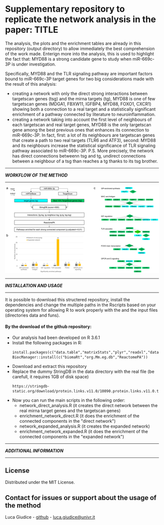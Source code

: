 # Supplementary repository to replicate the network analysis in the paper: TITLE

The analysis, the plots and the enrichment tables are already in this repository (output directory) to allow immediately the best comprehension of the work made. Enterign more into the analysis, this is used to highlight the fact that: MYD88 is a strong candidate gene to study when miR-669c-3P is under investigation. 

Specifically, MYD88 and the TLR signaling pathway are important factors bound to miR-669c-3P target genes for two big considerations made with the result of this analysis:

- creating a network with only the direct strong interactions between targetscan genes (tsg) and the mirna targets (tg), MYD88 is one of few targetscan genes (MDGA1, FBXW11, IGFBP4, MYD88, FOXO1, CXCR1) showing both a connection to a real target and a statistically significant enrichment of a pathway connected by literature to neuroinflammation. 
- creating a network taking into account the first level of neighbours of each targetscan and real target genes, MYD88 is the only targetscan gene among the best previous ones that enhances its connection to miR-669c-3P. In fact, first: a lot of its neighbours are targetscan genes that create a path to two real targets (TLR6 and ATF3), second: MYD88 and its neighbours increase the statistical significance of TLR signaling pathway associated to miR-669c-3P. P.S. More precisely, the network has direct connections betweenn tsg and tg, undirect connections between a neighbour of a tsg than reaches a tg thanks to its tsg brother. 

********************************
***WORKFLOW OF THE METHOD***
********************************

![Test Image 8](https://raw.githubusercontent.com/LucaGiudice/suppl_miR-669c-3p/master/output/Network_expanded/images/network_analysis_overview.png)

********************************
***INSTALLATION AND USAGE***
********************************
It is possible to download this structered repository, install the dependencies and change the multiple paths in the Rscripts based on your operating system for allowing R to work properly with the and the input files (directories data and funs).


#### By the download of the github repository:
- Our analysis had been developed on R 3.6.1
- Install the following packages in R:
    ```                                 
  install.packages(c("data.table","matrixStats","plyr","readxl","data.table","doParallel","parallel","igraph","xlsx","BiocManager"))
  BiocManager::install(c("biomaRt","org.Mm.eg.db","ReactomePA"))
    ```
- Download and extract this repository
- Replace the dummy StringDB in the data directory with the real file (be carefull, it requires 1GB of disk space)
    ```
    https://stringdb-static.org/download/protein.links.v11.0/10090.protein.links.v11.0.txt.gz
    ```
- Now you can run the main scripts in the following order:
   - network_direct_analysis.R (it creates the direct network between the real mirna target genes and the targetscan genes)
   - enrichment_network_direct.R (it does the enrichment of the connected components in the "direct network")
   - network_expanded_analysis.R (it creates the expanded network)
   - enrichment_network_expanded.R (it does the enrichment of the connected components in the "expanded network")

********************************
***ADDITIONAL INFORMATION***
********************************

## License
Distributed under the MIT License.

## Contact for issues or support about the usage of the method
Luca Giudice - [github](https://github.com/LucaGiudice/) - luca.giudice@univr.it

